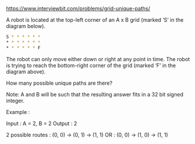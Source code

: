 https://www.interviewbit.com/problems/grid-unique-paths/



A robot is located at the top-left corner of an A x B grid (marked ‘S’ in the diagram below).

```sh
S * * * * * *
* * * * * * *
* * * * * * F
```

The robot can only move either down or right at any point in time. The robot is trying to reach the bottom-right corner of the grid (marked ‘F’ in the diagram above).

How many possible unique paths are there?

Note: A and B will be such that the resulting answer fits in a 32 bit signed integer.

Example :

Input : A = 2, B = 2
Output : 2

2 possible routes : (0, 0) -> (0, 1) -> (1, 1) 
              OR  : (0, 0) -> (1, 0) -> (1, 1)

